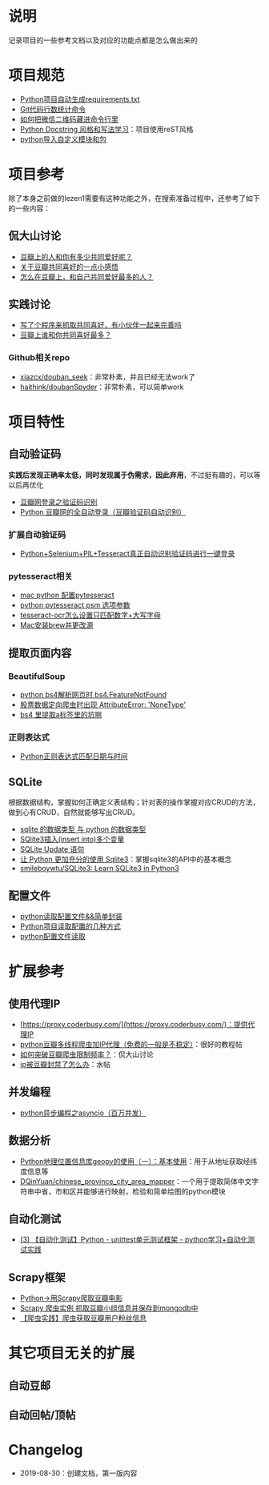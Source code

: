 # 说明
记录项目的一些参考文档以及对应的功能点都是怎么做出来的

# 项目规范
- [Python项目自动生成requirements.txt](https://blog.csdn.net/bailixuance/article/details/84436460)
- [Git代码行数统计命令](https://www.cnblogs.com/supiaopiao/p/10943882.html)
- [如何把微信二维码藏进命令行里](https://blog.wolfogre.com/posts/qrcode-in-shell/)
- [Python Docstring 风格和写法学习](https://www.cnblogs.com/ryuasuka/p/11085387.html)：项目使用reST风格
- [python导入自定义模块和包](https://www.cnblogs.com/telazy/p/8967515.html)

# 项目参考
除了本身之前做的lezen1需要有这种功能之外，在搜索准备过程中，还参考了如下的一些内容：

## 侃大山讨论
- [豆瓣上的人和你有多少共同爱好呢？](https://www.douban.com/group/topic/22024189/)
- [关于豆瓣共同喜好的一点小感悟](https://www.douban.com/note/259736940/?type=like)
- [怎么在豆瓣上，和自己共同爱好最多的人？](https://www.douban.com/group/topic/10844186/)

## 实践讨论
- [写了个程序来抓取共同喜好，有小伙伴一起来完善吗](https://www.douban.com/group/topic/65642322/)
- [豆瓣上谁和你共同喜好最多？](https://www.douban.com/note/380153149/)

### Github相关repo
- [xiazcx/douban_seek](https://github.com/xiazcx/douban_seek)：非常朴素，并且已经无法work了
- [haithink/doubanSpyder](https://github.com/haithink/doubanSpyder)：非常朴素，可以简单work

# 项目特性
## 自动验证码
**实践后发现正确率太低，同时发现属于伪需求，因此弃用**，不过挺有趣的，可以等以后再优化
- [豆瓣网登录之验证码识别](https://www.deeplearn.me/808.html)
- [Python 豆瓣网的全自动登录（豆瓣验证码自动识别）](https://blog.csdn.net/az9996/article/details/86064122)

### 扩展自动验证码
- [Python+Selenium+PIL+Tesseract真正自动识别验证码进行一键登录](https://blog.csdn.net/mrlevo520/article/details/51901579)

### pytesseract相关
- [mac python 配置pytesseract](https://blog.csdn.net/jianglianye21/article/details/78280643)
- [python pytesseract psm 选项参数](https://blog.csdn.net/huitailangyz/article/details/80390090)
- [tesseract-ocr怎么设置只匹配数字+大写字母](https://zhidao.baidu.com/question/264485819614542605.html)
- [Mac安装brew并更改源](https://www.jianshu.com/p/22820319f71b)

## 提取页面内容
### BeautifulSoup
- [python bs4解析网页时 bs4.FeatureNotFound](https://blog.csdn.net/qq_34215281/article/details/77714584)
- [股票数据定向爬虫时出现 AttributeError: 'NoneType'](https://blog.csdn.net/qq_36525166/article/details/81258168)
- [bs4 里提取a标签里的坑啊](https://blog.csdn.net/zqinstarking/article/details/79941606)

### 正则表达式
- [Python正则表达式匹配日期与时间](https://www.cnblogs.com/OnlyDreams/p/7845527.html)

## SQLite
根据数据结构，掌握如何正确定义表结构；针对表的操作掌握对应CRUD的方法，做到心有CRUD，自然就能够写出CRUD。
- [sqlite 的数据类型 与 python 的数据类型](https://blog.csdn.net/lengyff/article/details/45076903)
- [SQlite3插入(insert into)多个变量](https://blog.csdn.net/qq_35531549/article/details/88209267)
- [SQLite Update 语句](https://www.runoob.com/sqlite/sqlite-update.html)
- [让 Python 更加充分的使用 Sqlite3](https://www.cnblogs.com/xyou/p/8294982.html)：掌握sqlite3的API中的基本概念
- [smileboywtu/SQLite3: Learn SQLite3 in Python3](https://github.com/smileboywtu/SQLite3)

## 配置文件
- [python读取配置文件&&简单封装](https://www.cnblogs.com/hanmk/p/9843136.html)
- [Python项目读取配置的几种方式](https://www.cnblogs.com/zhangyafei/p/10265072.html)
- [python配置文件读取](https://www.cnblogs.com/ianduin/p/8510353.html)

# 扩展参考
## 使用代理IP
- [https://proxy.coderbusy.com/](https://proxy.coderbusy.com/)：提供代理IP
- [python豆瓣多线程爬虫加IP代理（免费的一般是不稳定）](https://juejin.im/post/5bcecd2a6fb9a05d212ed64a)：很好的教程帖
- [如何突破豆瓣爬虫限制频率？](https://www.v2ex.com/t/260777)：侃大山讨论
- [ip被豆瓣封禁了怎么办](https://www.douban.com/group/topic/4742710/)：水帖

## 并发编程
- [python异步编程之asyncio（百万并发）](https://www.cnblogs.com/shenh/p/9090586.html)

## 数据分析
- [Python地理位置信息库geopy的使用（一）：基本使用](https://blog.csdn.net/SanCava/article/details/82757761)：用于从地址获取经纬度信息等
- [DQinYuan/chinese_province_city_area_mapper](https://github.com/DQinYuan/chinese_province_city_area_mapper)：一个用于提取简体中文字符串中省，市和区并能够进行映射，检验和简单绘图的python模块

## 自动化测试
- [(3) 【自动化测试】Python - unittest单元测试框架 - python学习+自动化测试实践](https://segmentfault.com/a/1190000016315201)

## Scrapy框架
- [Python->用Scrapy爬取豆瓣电影](https://my.oschina.net/tedzheng/blog/800833)
- [Scrapy 爬虫实例 抓取豆瓣小组信息并保存到mongodb中](https://blog.51cto.com/1992mrwang/1583539)
- [【爬虫实践】爬虫获取豆瓣用户粉丝信息](https://blog.csdn.net/qq_36803928/article/details/84001202)

# 其它项目无关的扩展
## 自动豆邮
## 自动回帖/顶帖

# Changelog
- 2019-08-30：创建文档，第一版内容
